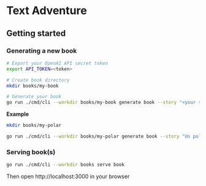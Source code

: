 # Text Adventure

## Getting started

### Generating a new book

```bash
# Export your OpenAI API secret token
export API_TOKEN=<token>

# Create book directory
mkdir books/my-book

# Generate your book
go run ./cmd/cli --workdir books/my-book generate book --story "<your story context>" --authors "<name of a well known author>"
```

**Example**

```bash
mkdir books/my-polar

go run ./cmd/cli --workdir books/my-polar generate book --story "Un polar dans le style roman noir/thriller, racontant l'enquête pour meurtre d'un vieil enquêteur désabusé dans un quartier malfamé de la ville Lilian Sorrow. Écris à la première personne." --authors "James Lee Burkee" --authors "Raymond Chandler" --authors "Peter Cheyney"
```

### Serving book(s)

```bash
go run ./cmd/cli --workdir books serve book
```

Then open http://localhost:3000 in your browser

